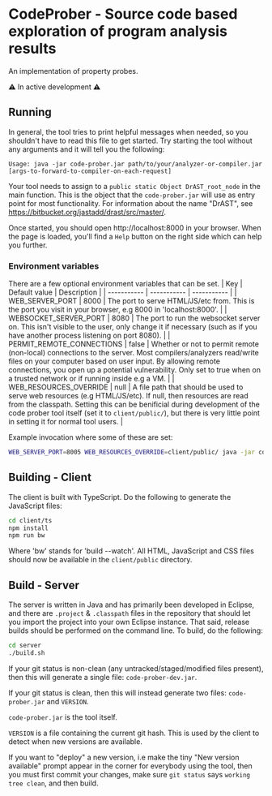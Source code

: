 # CodeProber - Source code based exploration of program analysis results

An implementation of property probes.

⚠️ In active development ⚠️

## Running

In general, the tool tries to print helpful messages when needed, so you shouldn't have to read this file to get started.
Try starting the tool without any arguments and it will tell you the following:
```
Usage: java -jar code-prober.jar path/to/your/analyzer-or-compiler.jar [args-to-forward-to-compiler-on-each-request]
```

Your tool needs to assign to a `public static Object DrAST_root_node` in the main function.
This is the object that the `code-prober.jar` will use as entry point for most functionality.
For information about the name "DrAST", see https://bitbucket.org/jastadd/drast/src/master/.

Once started, you should open http://localhost:8000 in your browser.
When the page is loaded, you'll find a `Help` button on the right side which can help you further.

### Environment variables

There are a few optional environment variables that can be set.
| Key      | Default value | Description |
| ----------- | ----------- | ----------- |
| WEB_SERVER_PORT | 8000 | The port to serve HTML/JS/etc from. This is the port you visit in your browser, e.g 8000 in 'localhost:8000'. |
| WEBSOCKET_SERVER_PORT   | 8080        | The port to run the websocket server on. This isn't visible to the user, only change it if necessary (such as if you have another process listening on port 8080). |
| PERMIT_REMOTE_CONNECTIONS   | false        | Whether or not to permit remote (non-local) connections to the server. Most compilers/analyzers read/write files on your computer based on user input. By allowing remote connections, you open up a potential vulnerability. Only set to true when on a trusted network or if running inside e.g a VM. |
| WEB_RESOURCES_OVERRIDE   | null        | A file path that should be used to serve web resources (e.g HTML/JS/etc). If null, then resources are read from the classpath. Setting this can be benificial during development of the code prober tool itself (set it to `client/public/`), but there is very little point in setting it for normal tool users. |

Example invocation where some of these are set:
```sh
WEB_SERVER_PORT=8005 WEB_RESOURCES_OVERRIDE=client/public/ java -jar code-prober.jar /path/to/your/compiler/or/analyzer.jar
```

## Building - Client

The client is built with TypeScript. Do the following to generate the JavaScript files:

```sh
cd client/ts
npm install
npm run bw
```

Where 'bw' stands for 'build --watch'.
All HTML, JavaScript and CSS files should now be available in the `client/public` directory.

## Build - Server

The server is written in Java and has primarily been developed in Eclipse, and there are `.project` & `.classpath` files in the repository that should let you import the project into your own Eclipse instance.
That said, release builds should be performed on the command line. To build, do the following:

```sh
cd server
./build.sh
```

If your git status is non-clean (any untracked/staged/modified files present), then this will generate a single file: `code-prober-dev.jar`.

If your git status is clean, then this will instead generate two files: `code-prober.jar` and `VERSION`.

`code-prober.jar` is the tool itself.

`VERSION` is a file containing the current git hash. This is used by the client to detect when new versions are available.

If you want to "deploy" a new version, i.e make the tiny "New version available" prompt appear in the corner for everybody using the tool, then you must first commit your changes, make sure `git status` says `working tree clean`, and then build.
